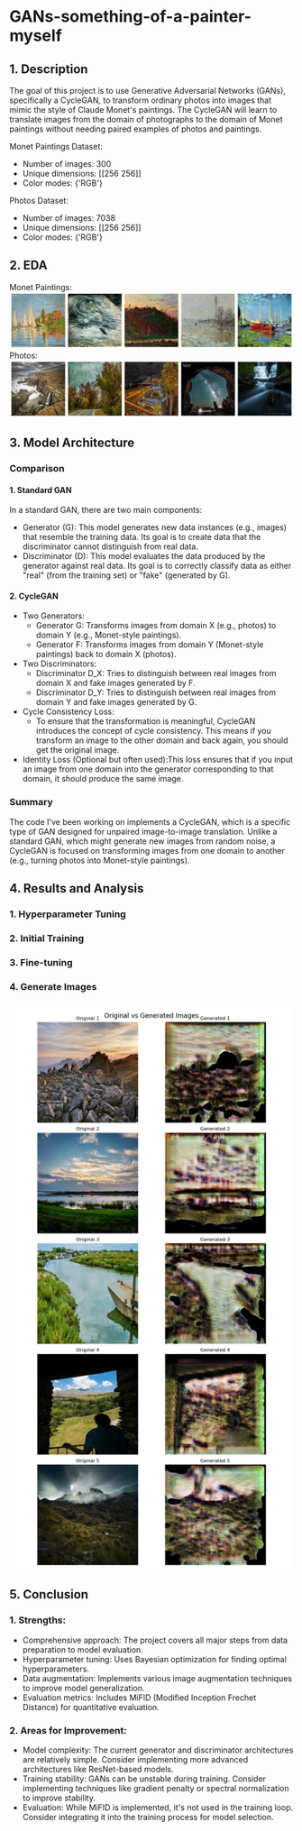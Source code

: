 # GANs-something-of-a-painter-myself

## 1. Description
The goal of this project is to use Generative Adversarial Networks (GANs), specifically a CycleGAN, to transform ordinary photos into images that mimic the style of Claude Monet's paintings. The CycleGAN will learn to translate images from the domain of photographs to the domain of Monet paintings without needing paired examples of photos and paintings.

Monet Paintings Dataset:
- Number of images: 300
- Unique dimensions: [[256 256]]
- Color modes: {'RGB'}

Photos Dataset:
- Number of images: 7038
- Unique dimensions: [[256 256]]
- Color modes: {'RGB'}

## 2. EDA
Monet Paintings:
![alt text](./image/image.png)
Photos:
![alt text](./image/image-1.png)

## 3. Model Architecture
### Comparison
#### 1. Standard GAN
In a standard GAN, there are two main components:
- Generator (G): This model generates new data instances (e.g., images) that resemble the training data. Its goal is to create data that the discriminator cannot distinguish from real data.
- Discriminator (D): This model evaluates the data produced by the generator against real data. Its goal is to correctly classify data as either "real" (from the training set) or "fake" (generated by G).
#### 2. CycleGAN
- Two Generators:
  - Generator G: Transforms images from domain X (e.g., photos) to domain Y (e.g., Monet-style paintings).
  - Generator F: Transforms images from domain Y (Monet-style paintings) back to domain X (photos).
- Two Discriminators:
  - Discriminator D_X: Tries to distinguish between real images from domain X and fake images generated by F.
  - Discriminator D_Y: Tries to distinguish between real images from domain Y and fake images generated by G.
- Cycle Consistency Loss:
  - To ensure that the transformation is meaningful, CycleGAN introduces the concept of cycle consistency. This means if you transform an image to the other domain and back again, you should get the original image. 
- Identity Loss (Optional but often used):This loss ensures that if you input an image from one domain into the generator corresponding to that domain, it should produce the same image. 
### Summary
The code I've been working on implements a CycleGAN, which is a specific type of GAN designed for unpaired image-to-image translation. Unlike a standard GAN, which might generate new images from random noise, a CycleGAN is focused on transforming images from one domain to another (e.g., turning photos into Monet-style paintings).

## 4. Results and Analysis
### 1. Hyperparameter Tuning
### 2. Initial Training
### 3. Fine-tuning
### 4. Generate Images
![alt text](./image/image-2.png)

## 5. Conclusion
### 1. Strengths:
- Comprehensive approach: The project covers all major steps from data preparation to model evaluation.
- Hyperparameter tuning: Uses Bayesian optimization for finding optimal hyperparameters.
- Data augmentation: Implements various image augmentation techniques to improve model generalization.
- Evaluation metrics: Includes MiFID (Modified Inception Frechet Distance) for quantitative evaluation.
### 2. Areas for Improvement:
- Model complexity: The current generator and discriminator architectures are relatively simple. Consider implementing more advanced architectures like ResNet-based models.
- Training stability: GANs can be unstable during training. Consider implementing techniques like gradient penalty or spectral normalization to improve stability.
- Evaluation: While MiFID is implemented, it's not used in the training loop. Consider integrating it into the training process for model selection.

